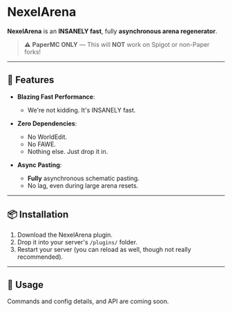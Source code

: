 # NexelArena

**NexelArena** is an **INSANELY fast**, fully **asynchronous arena regenerator**.

> ⚠ **PaperMC ONLY** — This will **NOT** work on Spigot or non-Paper forks!

---

## 🚀 Features

- **Blazing Fast Performance**:
    - We're not kidding. It's INSANELY fast.

- **Zero Dependencies**:
    - No WorldEdit.
    - No FAWE.
    - Nothing else. Just drop it in.

- **Async Pasting**:
    - **Fully** asynchronous schematic pasting.
    - No lag, even during large arena resets.

---

## 📦 Installation

1. Download the NexelArena plugin.
2. Drop it into your server's `/plugins/` folder.
3. Restart your server (you can reload as well, though not really recommended).

---

## 💬 Usage

Commands and config details, and API are coming soon.